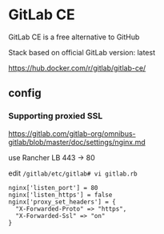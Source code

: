 # GitLab CE

GitLab CE is a free alternative to GitHub

Stack based on official GitLab version: latest

https://hub.docker.com/r/gitlab/gitlab-ce/


## config

### Supporting proxied SSL
    
https://gitlab.com/gitlab-org/omnibus-gitlab/blob/master/doc/settings/nginx.md

use Rancher LB 443 -> 80

edit `/gitlab/etc/gitlab# vi gitlab.rb`
```
nginx['listen_port'] = 80
nginx['listen_https'] = false
nginx['proxy_set_headers'] = {
  "X-Forwarded-Proto" => "https",
  "X-Forwarded-Ssl" => "on"
}
``` 